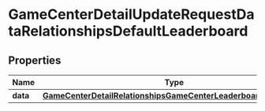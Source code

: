 

# GameCenterDetailUpdateRequestDataRelationshipsDefaultLeaderboard


## Properties

| Name | Type | Description | Notes |
|------------ | ------------- | ------------- | -------------|
|**data** | [**GameCenterDetailRelationshipsGameCenterLeaderboardsDataInner**](GameCenterDetailRelationshipsGameCenterLeaderboardsDataInner.md) |  |  [optional] |



